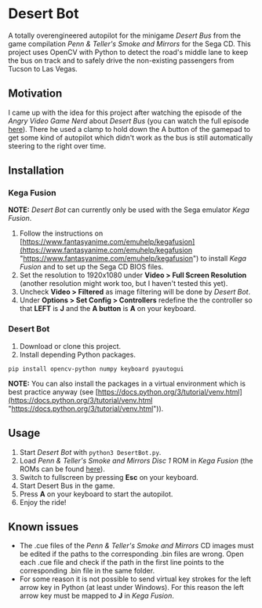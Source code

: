 # Desert Bot
A totally overengineered autopilot for the minigame *Desert Bus* from the game compilation *Penn & Teller's Smoke and Mirrors* for the Sega CD. This project uses OpenCV with Python to detect the road's middle lane to keep the bus on track and to safely drive the non-existing passengers from Tucson to Las Vegas.

## Motivation
I came up with the idea for this project after watching the episode of the *Angry Video Game Nerd* about *Desert Bus* (you can watch the full episode [here](https://www.youtube.com/watch?v=RFi2vcseEz8 "here")). There he used a clamp to hold down the A button of the gamepad to get some kind of autopilot which didn't work as the bus is still automatically steering to the right over time.

## Installation
### Kega Fusion
**NOTE:** *Desert Bot*  can currently only be used with the Sega emulator *Kega Fusion*.

1. Follow the instructions on [https://www.fantasyanime.com/emuhelp/kegafusion](https://www.fantasyanime.com/emuhelp/kegafusion "https://www.fantasyanime.com/emuhelp/kegafusion") to install *Kega Fusion* and to set up the Sega CD BIOS files.
1. Set the resolution to 1920x1080 under **Video > Full Screen Resolution** (another resolution might work too, but I haven't tested this yet).
1. Uncheck **Video > Filtered** as image filtering will be done by *Desert Bot*.
1. Under **Options > Set Config > Controllers** redefine the the controller so that **LEFT** is **J** and the **A button** is **A** on your keyboard.

### Desert Bot
1. Download or clone this project.
1. Install depending Python packages.

`pip install opencv-python numpy keyboard pyautogui`

**NOTE:** You can also install the packages in a virtual environment which is best practice anyway (see [https://docs.python.org/3/tutorial/venv.html](https://docs.python.org/3/tutorial/venv.html "https://docs.python.org/3/tutorial/venv.html")).

## Usage
1. Start *Desert Bot* with `python3 DesertBot.py`.
1. Load *Penn & Teller's Smoke and Mirrors Disc 1* ROM in *Kega Fusion* (the ROMs can be found [here](https://hiddenpalace.org/Penn_%26_Teller%27s_Smoke_and_Mirrors_(Apr_30,_1995_prototype))).
1. Switch to fullscreen by pressing **Esc** on your keyboard.
1. Start Desert Bus in the game.
1. Press **A** on your keyboard to start the autopilot.
1. Enjoy the ride!

## Known issues
- The .cue files of the *Penn & Teller's Smoke and Mirrors* CD images must be edited if the paths to the corresponding .bin files are wrong. Open each .cue file and check if the path in the first line points to the corresponding .bin file in the same folder.
- For some reason it is not possible to send virtual key strokes for the left arrow key in Python (at least under Windows). For this reason the left arrow key must be mapped to **J** in *Kega Fusion*.
